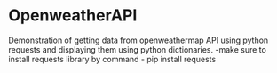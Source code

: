 # OpenweatherAPI
Demonstration of getting data from openweathermap API using python requests and displaying them using python dictionaries.
-make sure to install requests library by command - pip install requests
